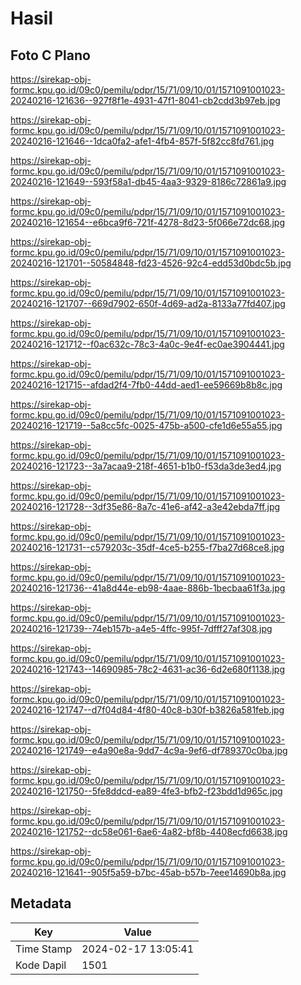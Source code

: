 # Hasil

## Foto C Plano

https://sirekap-obj-formc.kpu.go.id/09c0/pemilu/pdpr/15/71/09/10/01/1571091001023-20240216-121636--927f8f1e-4931-47f1-8041-cb2cdd3b97eb.jpg

https://sirekap-obj-formc.kpu.go.id/09c0/pemilu/pdpr/15/71/09/10/01/1571091001023-20240216-121646--1dca0fa2-afe1-4fb4-857f-5f82cc8fd761.jpg

https://sirekap-obj-formc.kpu.go.id/09c0/pemilu/pdpr/15/71/09/10/01/1571091001023-20240216-121649--593f58a1-db45-4aa3-9329-8186c72861a9.jpg

https://sirekap-obj-formc.kpu.go.id/09c0/pemilu/pdpr/15/71/09/10/01/1571091001023-20240216-121654--e6bca9f6-721f-4278-8d23-5f066e72dc68.jpg

https://sirekap-obj-formc.kpu.go.id/09c0/pemilu/pdpr/15/71/09/10/01/1571091001023-20240216-121701--50584848-fd23-4526-92c4-edd53d0bdc5b.jpg

https://sirekap-obj-formc.kpu.go.id/09c0/pemilu/pdpr/15/71/09/10/01/1571091001023-20240216-121707--669d7902-650f-4d69-ad2a-8133a77fd407.jpg

https://sirekap-obj-formc.kpu.go.id/09c0/pemilu/pdpr/15/71/09/10/01/1571091001023-20240216-121712--f0ac632c-78c3-4a0c-9e4f-ec0ae3904441.jpg

https://sirekap-obj-formc.kpu.go.id/09c0/pemilu/pdpr/15/71/09/10/01/1571091001023-20240216-121715--afdad2f4-7fb0-44dd-aed1-ee59669b8b8c.jpg

https://sirekap-obj-formc.kpu.go.id/09c0/pemilu/pdpr/15/71/09/10/01/1571091001023-20240216-121719--5a8cc5fc-0025-475b-a500-cfe1d6e55a55.jpg

https://sirekap-obj-formc.kpu.go.id/09c0/pemilu/pdpr/15/71/09/10/01/1571091001023-20240216-121723--3a7acaa9-218f-4651-b1b0-f53da3de3ed4.jpg

https://sirekap-obj-formc.kpu.go.id/09c0/pemilu/pdpr/15/71/09/10/01/1571091001023-20240216-121728--3df35e86-8a7c-41e6-af42-a3e42ebda7ff.jpg

https://sirekap-obj-formc.kpu.go.id/09c0/pemilu/pdpr/15/71/09/10/01/1571091001023-20240216-121731--c579203c-35df-4ce5-b255-f7ba27d68ce8.jpg

https://sirekap-obj-formc.kpu.go.id/09c0/pemilu/pdpr/15/71/09/10/01/1571091001023-20240216-121736--41a8d44e-eb98-4aae-886b-1becbaa61f3a.jpg

https://sirekap-obj-formc.kpu.go.id/09c0/pemilu/pdpr/15/71/09/10/01/1571091001023-20240216-121739--74eb157b-a4e5-4ffc-995f-7dfff27af308.jpg

https://sirekap-obj-formc.kpu.go.id/09c0/pemilu/pdpr/15/71/09/10/01/1571091001023-20240216-121743--14690985-78c2-4631-ac36-6d2e680f1138.jpg

https://sirekap-obj-formc.kpu.go.id/09c0/pemilu/pdpr/15/71/09/10/01/1571091001023-20240216-121747--d7f04d84-4f80-40c8-b30f-b3826a581feb.jpg

https://sirekap-obj-formc.kpu.go.id/09c0/pemilu/pdpr/15/71/09/10/01/1571091001023-20240216-121749--e4a90e8a-9dd7-4c9a-9ef6-df789370c0ba.jpg

https://sirekap-obj-formc.kpu.go.id/09c0/pemilu/pdpr/15/71/09/10/01/1571091001023-20240216-121750--5fe8ddcd-ea89-4fe3-bfb2-f23bdd1d965c.jpg

https://sirekap-obj-formc.kpu.go.id/09c0/pemilu/pdpr/15/71/09/10/01/1571091001023-20240216-121752--dc58e061-6ae6-4a82-bf8b-4408ecfd6638.jpg

https://sirekap-obj-formc.kpu.go.id/09c0/pemilu/pdpr/15/71/09/10/01/1571091001023-20240216-121641--905f5a59-b7bc-45ab-b57b-7eee14690b8a.jpg


## Metadata

| Key        | Value               |
| ---------- | ------------------- |
| Time Stamp | 2024-02-17 13:05:41 |
| Kode Dapil | 1501                |



